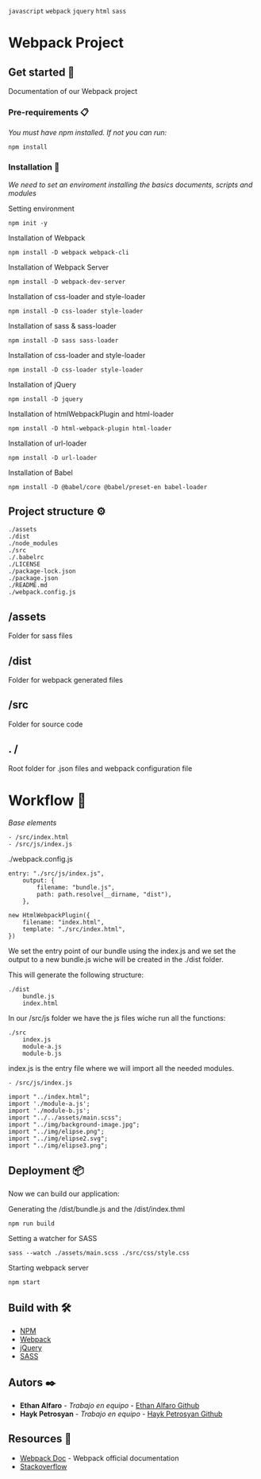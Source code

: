 `javascript` `webpack` `jquery` `html` `sass`

# Webpack Project

## Get started 🚀

Documentation of our Webpack project

### Pre-requirements 📋

_You must have npm installed. If not you can run:_

```
npm install
```

### Installation 🔧

_We need to set an enviroment installing the basics documents, scripts and modules_

Setting environment

```
npm init -y
```

Installation of Webpack

```
npm install -D webpack webpack-cli
```

Installation of Webpack Server

```
npm install -D webpack-dev-server
```
Installation of css-loader and style-loader

```
npm install -D css-loader style-loader
```

Installation of sass & sass-loader

```
npm install -D sass sass-loader
```

Installation of css-loader and style-loader

```
npm install -D css-loader style-loader
```

Installation of jQuery

```
npm install -D jquery
```

Installation of htmlWebpackPlugin and html-loader

```
npm install -D html-webpack-plugin html-loader
```

Installation of url-loader

```
npm install -D url-loader
```

Installation of Babel

```
npm install -D @babel/core @babel/preset-en babel-loader
```

## Project structure ⚙️

```
./assets
./dist
./node_modules
./src
./.babelrc
./LICENSE
./package-lock.json
./package.json
./README.md
./webpack.config.js
```

## /assets

Folder for sass files

## /dist

Folder for webpack generated files

## /src

Folder for source code

## . /

Root folder for .json files and webpack configuration file

# Workflow 🔩

_Base elements_

```
- /src/index.html
- /src/js/index.js
```
./webpack.config.js

```
entry: "./src/js/index.js",
    output: {
        filename: "bundle.js",
        path: path.resolve(__dirname, "dist"),
    },  
```
```
new HtmlWebpackPlugin({
    filename: "index.html",
    template: "./src/index.html",
})
```

We set the entry point of our bundle using the index.js and we set the output to a new bundle.js wiche will be created in the ./dist folder.

This will generate the following structure:

```
./dist
    bundle.js
    index.html
```

In our /src/js folder we have the js files wiche run all the functions:

```
./src
    index.js
    module-a.js
    module-b.js
```

index.js is the entry file where we will import all the needed modules.

```
- /src/js/index.js

import "../index.html";
import './module-a.js';
import './module-b.js';
import "../../assets/main.scss";
import "../img/background-image.jpg";
import "../img/elipse.png";
import "../img/elipse2.svg";
import "../img/elipse3.png";

```

## Deployment 📦

Now we can build our application:

Generating the /dist/bundle.js and the /dist/index.thml

```
npm run build
```
Setting a watcher for SASS

```
sass --watch ./assets/main.scss ./src/css/style.css
```
Starting webpack server

```
npm start
```

## Build with 🛠️

* [NPM](https://www.npmjs.com/)
* [Webpack](https://webpack.js.org/)
* [jQuery](https://jquery.com/)
* [SASS](https://sass-lang.com/)

## Autors ✒️

* **Ethan Alfaro** - *Trabajo en equipo* - [Ethan Alfaro Github](https://github.com/Ethan-Alfaro)
* **Hayk Petrosyan** - *Trabajo en equipo* - [Hayk Petrosyan Github](https://github.com/haykbit)

## Resources 📎

* [Webpack Doc](https://webpack.js.org/concepts/) - Webpack official documentation
* [Stackoverflow](https://es.stackoverflow.com/)
